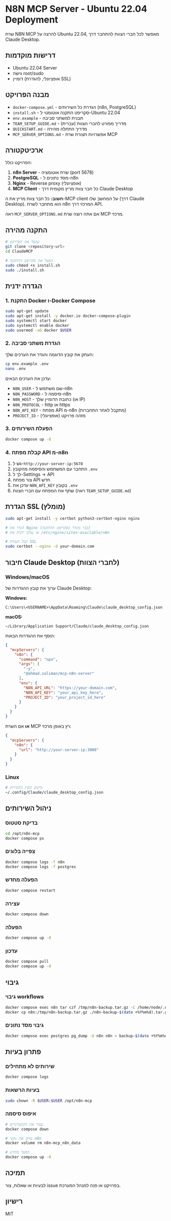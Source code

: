 # N8N MCP Server - Ubuntu 22.04 Deployment

שרת N8N MCP להרצה על Ubuntu 22.04, מאפשר לכל חברי הצוות להתחבר דרך Claude Desktop.

## דרישות מוקדמות

- Ubuntu 22.04 Server
- גישה root/sudo
- דומיין (אופציונלי, להגדרת SSL)

## מבנה הפרויקט

- `docker-compose.yml` - הגדרת כל השירותים (n8n, PostgreSQL)
- `install.sh` - סקריפט התקנה אוטומטי ל-Ubuntu 22.04
- `env.example` - תבנית למשתני סביבה
- `TEAM_SETUP_GUIDE.md` - מדריך מפורט לחברי הצוות (עברית)
- `QUICKSTART.md` - מדריך התחלה מהירה
- `MCP_SERVER_OPTIONS.md` - אפשרויות תצורת שרת MCP

## ארכיטקטורה

הפרויקט כולל:
1. **n8n Server** - שרת אוטומציה (port 5678)
2. **PostgreSQL** - מסד נתונים ל-n8n
3. **Nginx** - Reverse proxy (אופציונלי)
4. **MCP Client** - כל חבר צוות מריץ מקומית דרך Claude Desktop

**חשוב:** כל חבר צוות מריץ את ה-MCP client על המחשב שלו (דרך Claude Desktop).
הוא מתחבר לשרת n8n המרכזי דרך API.

ראה `MCP_SERVER_OPTIONS.md` אם אתה רוצה שרת MCP מרכזי.

## התקנה מהירה

```bash
# שכפל את הפרויקט
git clone <repository-url>
cd ClaudeMCP

# הפעל את סקריפט ההתקנה
sudo chmod +x install.sh
sudo ./install.sh
```

## הגדרה ידנית

### 1. התקנת Docker ו-Docker Compose

```bash
sudo apt-get update
sudo apt-get install -y docker.io docker-compose-plugin
sudo systemctl start docker
sudo systemctl enable docker
sudo usermod -aG docker $USER
```

### 2. הגדרת משתני סביבה

העתק את קובץ הדוגמה והגדר את הערכים שלך:

```bash
cp env.example .env
nano .env
```

עדכן את הערכים הבאים:
- `N8N_USER` - שם משתמש ל-n8n
- `N8N_PASSWORD` - סיסמה ל-n8n
- `N8N_HOST` - כתובת הדומיין שלך (או IP)
- `N8N_PROTOCOL` - http או https
- `N8N_API_KEY` - מפתח API מ-n8n (מתקבל לאחר התחברות)
- `PROJECT_ID` - מזהה פרויקט (אופציונלי)

### 3. הפעלת השירותים

```bash
docker compose up -d
```

### 4. קבלת מפתח API מ-n8n

1. גש ל-`http://your-server-ip:5678`
2. התחבר עם המשתמש והסיסמה מהקובץ `.env`
3. לך ל-Settings → API
4. צור מפתח API חדש
5. עדכן את `N8N_API_KEY` בקובץ `.env`
6. שתף את המפתח עם חברי הצוות (ראה `TEAM_SETUP_GUIDE.md`)

## הגדרת SSL (מומלץ)

```bash
sudo apt-get install -y certbot python3-certbot-nginx nginx

# הגדר את Nginx (כבר מוגדר בסקריפט ההתקנה)
# או עדכן ידנית את /etc/nginx/sites-available/n8n

# קבל תעודת SSL
sudo certbot --nginx -d your-domain.com
```

## חיבור Claude Desktop (לחברי הצוות)

### Windows/macOS

ערוך את קובץ ההגדרות של Claude Desktop:

**Windows:**
```
C:\Users\<USERNAME>\AppData\Roaming\Claude\claude_desktop_config.json
```

**macOS:**
```
~/Library/Application Support/Claude/claude_desktop_config.json
```

הוסף את ההגדרות הבאות:

```json
{
  "mcpServers": {
    "n8n": {
      "command": "npx",
      "args": [
        "-y",
        "@ahmad.soliman/mcp-n8n-server"
      ],
      "env": {
        "N8N_API_URL": "https://your-domain.com",
        "N8N_API_KEY": "your_api_key_here",
        "PROJECT_ID": "your_project_id_here"
      }
    }
  }
}
```

**או** אם השרת MCP רץ באופן מרכזי:

```json
{
  "mcpServers": {
    "n8n": {
      "url": "http://your-server-ip:3000"
    }
  }
}
```

### Linux

```bash
# מיקום קובץ ההגדרות
~/.config/Claude/claude_desktop_config.json
```

## ניהול השירותים

### בדיקת סטטוס
```bash
cd /opt/n8n-mcp
docker compose ps
```

### צפייה בלוגים
```bash
docker compose logs -f n8n
docker compose logs -f postgres
```

### הפעלה מחדש
```bash
docker compose restart
```

### עצירה
```bash
docker compose down
```

### הפעלה
```bash
docker compose up -d
```

### עדכון
```bash
docker compose pull
docker compose up -d
```

## גיבוי

### גיבוי workflows
```bash
docker compose exec n8n tar czf /tmp/n8n-backup.tar.gz -C /home/node/.n8n workflows
docker cp n8n:/tmp/n8n-backup.tar.gz ./n8n-backup-$(date +%Y%m%d).tar.gz
```

### גיבוי מסד נתונים
```bash
docker compose exec postgres pg_dump -U n8n n8n > backup-$(date +%Y%m%d).sql
```

## פתרון בעיות

### שירותים לא מתחילים
```bash
docker compose logs
```

### בעיות הרשאות
```bash
sudo chown -R $USER:$USER /opt/n8n-mcp
```

### איפוס סיסמה
```bash
# עצור את הקונטיינרים
docker compose down

# מחק את נתוני n8n
docker volume rm n8n-mcp_n8n_data

# הפעל מחדש
docker compose up -d
```

## תמיכה

לבעיות או שאלות, צור issue בפרויקט או פנה למנהל המערכת.

## רישיון

MIT


